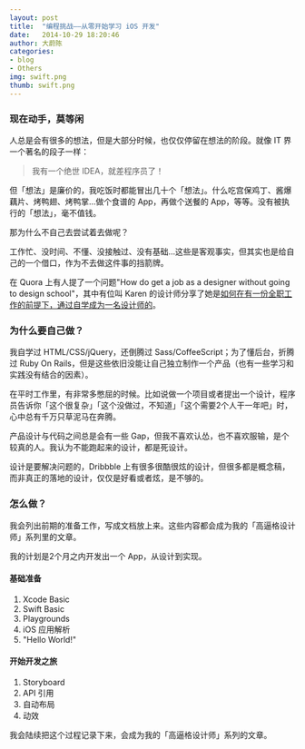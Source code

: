 ```yaml
---
layout: post
title:  "编程挑战——从零开始学习 iOS 开发"
date:   2014-10-29 18:20:46
author: 大蔚陈
categories: 
- blog
- Others
img: swift.png
thumb: swift.png
---
```


### 现在动手，莫等闲

人总是会有很多的想法，但是大部分时候，也仅仅停留在想法的阶段。就像 IT 界一个著名的段子一样：

> 我有一个绝世 IDEA，就差程序员了！

但「想法」是廉价的，我吃饭时都能冒出几十个「想法」。什么吃宫保鸡丁、酱爆藕片、烤鸭翅、烤鸭掌...做个食谱的 App，再做个送餐的 App，等等。没有被执行的「想法」，毫不值钱。

那为什么不自己去尝试着去做呢？

工作忙、没时间、不懂、没接触过、没有基础...这些是客观事实，但其实也是给自己的一个借口，作为不去做这件事的挡箭牌。

在 Quora 上有人提了一个问题"How do get a job as a designer without going to design school"，其中有位叫 Karen 的设计师分享了她是[如何在有一份全职工作的前提下，通过自学成为一名设计师的](http://www.quora.com/How-do-you-get-a-job-as-a-designer-without-going-to-design-school)。

### 为什么要自己做？

我自学过 HTML/CSS/jQuery，还倒腾过 Sass/CoffeeScript；为了懂后台，折腾过 Ruby On Rails，但是这些依旧没能让自己独立制作一个产品（也有一些学习和实践没有结合的因素）。

在平时工作里，有非常多憋屈的时候。比如说做一个项目或者提出一个设计，程序员告诉你「这个很复杂」「这个没做过，不知道」「这个需要2个人干一年吧」时，心中总有千万只草泥马在奔腾。

产品设计与代码之间总是会有一些 Gap，但我不喜欢认怂，也不喜欢服输，是个较真的人。我认为不能跑起来的设计，都是死设计。

设计是要解决问题的，Dribbble 上有很多很酷很炫的设计，但很多都是概念稿，而非真正的落地的设计，仅仅是好看或者炫，是不够的。

### 怎么做？

我会列出前期的准备工作，写成文档放上来。这些内容都会成为我的「高逼格设计师」系列里的文章。

我的计划是2个月之内开发出一个 App，从设计到实现。

#### 基础准备

1. Xcode Basic
2. Swift Basic
3. Playgrounds
3. iOS 应用解析
4. "Hello World!"

#### 开始开发之旅

1. Storyboard
2. API 引用
3. 自动布局
4. 动效

我会陆续把这个过程记录下来，会成为我的「高逼格设计师」系列的文章。

